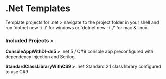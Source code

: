 # .Net Templates
Template projects for .net > navigate to the project folder in your shell and run 'dotnet new -i .\\' for windows or 'dotnet new -i ./' for mac & linux.

### Included Projects >

**ConsoleAppWithDI-dn5 >** .net 5 / C#9 console app preconfigured with dependency injection and Serilog.

**StandardClassLibraryWithCS9 >** .net Standard 2.1 class library configured to use C#9
